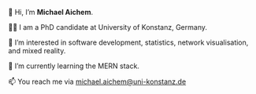 👋 Hi, I’m **Michael Aichem**.

👨‍🎓 I am a PhD candidate at University of Konstanz, Germany.

👀 I’m interested in software development, statistics, network visualisation, and mixed reality.

🌱 I’m currently learning the MERN stack.

📫 You reach me via michael.aichem@uni-konstanz.de

<!---
michaelaichem/michaelaichem is a ✨ special ✨ repository because its `README.md` (this file) appears on your GitHub profile.
You can click the Preview link to take a look at your changes.
--->
